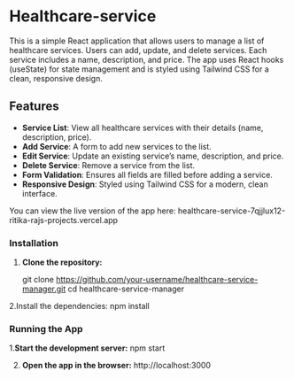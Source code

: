
# Healthcare-service
This is a simple React application that allows users to manage a list of healthcare services. Users can add, update, and delete services. Each service includes a name, description, and price. The app uses React hooks (useState) for state management and is styled using Tailwind CSS for a clean, responsive design.

## Features

- **Service List**: View all healthcare services with their details (name, description, price).
- **Add Service**: A form to add new services to the list.
- **Edit Service**: Update an existing service’s name, description, and price.
- **Delete Service**: Remove a service from the list.
- **Form Validation**: Ensures all fields are filled before adding a service.
- **Responsive Design**: Styled using Tailwind CSS for a modern, clean interface.

You can view the live version of the app here: healthcare-service-7qjjlux12-ritika-rajs-projects.vercel.app

### Installation

1. **Clone the repository:**

   git clone https://github.com/your-username/healthcare-service-manager.git
   cd healthcare-service-manager

2.Install the dependencies:
 npm install

 ### Running the App

 1.**Start the development server:**
    npm start

2. **Open the app in the browser:**
   http://localhost:3000
 






